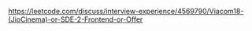https://leetcode.com/discuss/interview-experience/4569790/Viacom18-(JioCinema)-or-SDE-2-Frontend-or-Offer
